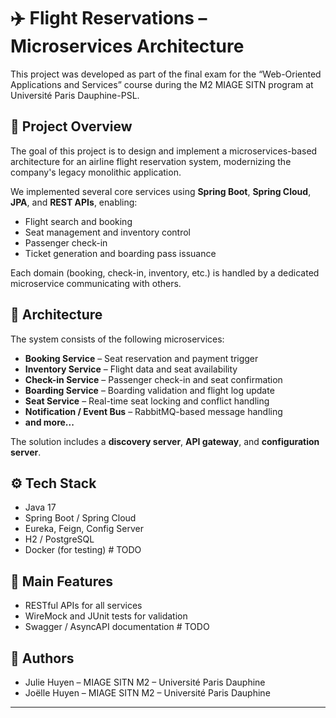 # ✈️ Flight Reservations – Microservices Architecture

This project was developed as part of the final exam for the “Web-Oriented Applications and Services” course during the M2 MIAGE SITN program at Université Paris Dauphine-PSL.

## 🧾 Project Overview

The goal of this project is to design and implement a microservices-based architecture for an airline flight reservation system, modernizing the company's legacy monolithic application.

We implemented several core services using **Spring Boot**, **Spring Cloud**, **JPA**, and **REST APIs**, enabling:

- Flight search and booking
- Seat management and inventory control
- Passenger check-in
- Ticket generation and boarding pass issuance

Each domain (booking, check-in, inventory, etc.) is handled by a dedicated microservice communicating with others.

## 🧱 Architecture

The system consists of the following microservices:

- **Booking Service** – Seat reservation and payment trigger
- **Inventory Service** – Flight data and seat availability
- **Check-in Service** – Passenger check-in and seat confirmation
- **Boarding Service** – Boarding validation and flight log update
- **Seat Service** – Real-time seat locking and conflict handling
- **Notification / Event Bus** – RabbitMQ-based message handling
- **and more...**
  

The solution includes a **discovery server**, **API gateway**, and **configuration server**.

## ⚙️ Tech Stack

- Java 17
- Spring Boot / Spring Cloud
- Eureka, Feign, Config Server
- H2 / PostgreSQL
- Docker (for testing) # TODO

## 🚀 Main Features

- RESTful APIs for all services
- WireMock and JUnit tests for validation
- Swagger / AsyncAPI documentation # TODO

## 📍 Authors

- Julie Huyen – MIAGE SITN M2 – Université Paris Dauphine
- Joëlle Huyen – MIAGE SITN M2 – Université Paris Dauphine

---

